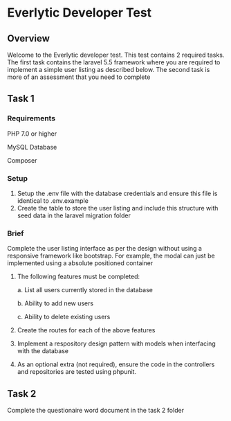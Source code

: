 # Everlytic Developer Test
## Overview
Welcome to the Everlytic developer test. This test contains 2 required tasks. The first task contains the laravel 5.5 framework 
where you are required to implement a simple user listing as described below. The second task is more of an assessment that you need 
to complete

## Task 1

### Requirements
PHP 7.0 or higher

MySQL Database

Composer

### Setup
1. Setup the .env file with the database credentials and ensure this file is identical to .env.example
2. Create the table to store the user listing and include this structure with seed data in the laravel migration folder 

### Brief
Complete the user listing interface as per the design without using a responsive framework like bootstrap. 
For example, the modal can just be implemented using a absolute positioned container
1. The following features must be completed:
  
    a. List all users currently stored in the database
 
    b. Ability to add new users
  
    c. Ability to delete existing users
    
2. Create the routes for each of the above features
3. Implement a respository design pattern with models when interfacing with the database
4. As an optional extra (not required), ensure the code in the controllers and repositories are tested using phpunit.

## Task 2
Complete the questionaire word document in the task 2 folder

  
  
  



